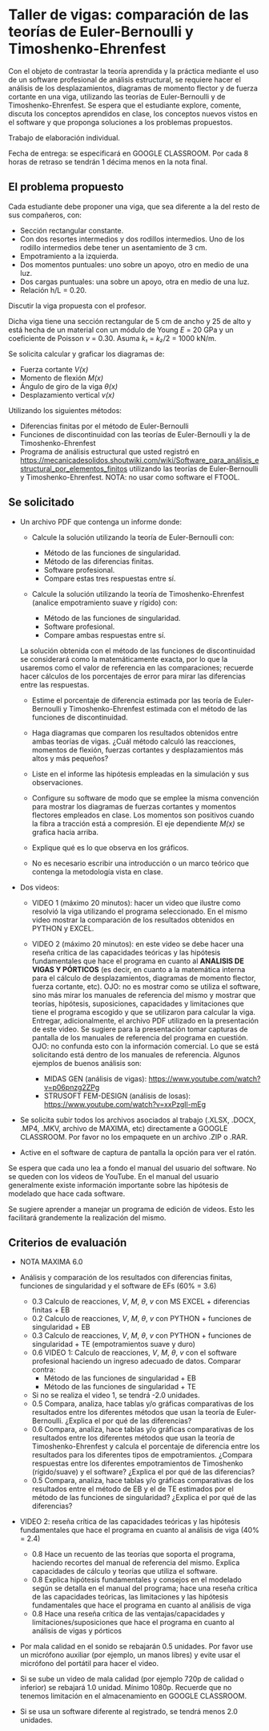 # Taller de vigas: comparación de las teorías de Euler-Bernoulli y Timoshenko-Ehrenfest

Con el objeto de contrastar la teoría aprendida y la práctica mediante el uso de un software profesional de análisis estructural, se requiere hacer el análisis de los desplazamientos, diagramas de momento flector y de fuerza cortante en una viga, utilizando las teorías de Euler-Bernoulli y de Timoshenko-Ehrenfest. Se espera que el estudiante explore, comente, discuta los conceptos aprendidos en clase, los conceptos nuevos vistos en el software y que proponga soluciones a los problemas propuestos.

Trabajo de elaboración individual.

Fecha de entrega: se especificará en GOOGLE CLASSROOM. Por cada 8 horas de retraso se tendrán 1 décima menos en la nota final.


## El problema propuesto
Cada estudiante debe proponer una viga, que sea diferente a la del resto de sus compañeros, con:
* Sección rectangular constante.
* Con dos resortes intermedios y dos rodillos intermedios. Uno de los rodillo intermedios debe tener un asentamiento de 3 cm.
* Empotramiento a la izquierda.
* Dos momentos puntuales: uno sobre un apoyo, otro en medio de una luz.
* Dos cargas puntuales: una sobre un apoyo, otra en medio de una luz.
* Relación h/L = 0.20.

Discutir la viga propuesta con el profesor.

Dicha viga tiene una sección rectangular de 5 cm de ancho y 25 de alto y está hecha de un material con un módulo de Young *E* = 20 GPa y un coeficiente de Poisson *ν* = 0.30. Asuma *k₁* = *k₂*/2 = 1000 kN/m.

Se solicita calcular y graficar los diagramas de:
* Fuerza cortante *V(x)*
* Momento de flexión *M(x)*
* Ángulo de giro de la viga *θ(x)*
* Desplazamiento vertical *v(x)*

Utilizando los siguientes métodos:
* Diferencias finitas por el método de Euler-Bernoulli
* Funciones de discontinuidad con las teorías de Euler-Bernoulli y la de Timoshenko-Ehrenfest
* Programa de análisis estructural que usted registró en https://mecanicadesolidos.shoutwiki.com/wiki/Software_para_análisis_estructural_por_elementos_finitos utilizando las teorías de Euler-Bernoulli y Timoshenko-Ehrenfest. NOTA: no usar como software el FTOOL.

## Se solicitado
* Un archivo PDF que contenga un informe donde:
  * Calcule la solución utilizando la teoría de Euler-Bernoulli con:
    * Método de las funciones de singularidad.
    * Método de las diferencias finitas.
    * Software profesional.
    * Compare estas tres respuestas entre sí.

  * Calcule la solución utilizando la teoría de Timoshenko-Ehrenfest (analice empotramiento suave y rígido) con:
    * Método de las funciones de singularidad.
    * Software profesional.
    * Compare ambas respuestas entre sí.    

  La solución obtenida con el método de las funciones de discontinuidad se considerará como la matemáticamente exacta, por lo que la usaremos como el valor de referencia en las comparaciones; recuerde hacer cálculos de los porcentajes de error para mirar las diferencias entre las respuestas.

  * Estime el porcentaje de diferencia estimada por las teoría de Euler-Bernoulli y Timoshenko-Ehrenfest estimada con el método de las funciones de discontinuidad.

  * Haga diagramas que comparen los resultados obtenidos entre ambas teorías de vigas. ¿Cuál método calculó las reacciones, momentos de flexión, fuerzas cortantes y desplazamientos más altos y más pequeños? 
  * Liste en el informe las hipótesis empleadas en la simulación y sus observaciones.
  * Configure su software de modo que se emplee la misma convención para mostrar los diagramas de fuerzas cortantes y momentos flectores empleados en clase. Los momentos son positivos cuando la fibra a tracción está a compresión. El eje dependiente *M(x)* se grafica hacia arriba.
  * Explique qué es lo que observa en los gráficos.
  * No es necesario escribir una introducción o un marco teórico que contenga la metodología vista en clase.

* Dos videos:
  * VIDEO 1 (máximo 20 minutos): hacer un video que ilustre como resolvió la viga utilizando el programa seleccionado. En el mismo video mostrar la comparación de los resultados obtenidos en PYTHON y EXCEL.

  * VIDEO 2 (máximo 20 minutos): en este video se debe hacer una reseña crítica de las capacidades teóricas y las hipótesis fundamentales que hace el programa en cuanto al **ANALISIS DE VIGAS Y PÓRTICOS** (es decir, en cuanto a la matemática interna para el cálculo de desplazamientos, diagramas de momento flector, fuerza cortante, etc). OJO: no es mostrar como se utiliza el software, sino más mirar los manuales de referencia del mismo y mostrar que teorías, hipótesis, suposiciones, capacidades y limitaciones que tiene el programa escogido y que se utilizaron para calcular la viga. Entregar, adicionalmente, el archivo PDF utilizado en la presentación de este video. Se sugiere para la presentación tomar capturas de pantalla de los manuales de referencia del programa en cuestión. OJO: no confunda esto con la información comercial. Lo que se está solicitando está dentro de los manuales de referencia. Algunos ejemplos de buenos análisis son:
     * MIDAS GEN (análisis de vigas): https://www.youtube.com/watch?v=p06pnzg2ZPg
     * STRUSOFT FEM-DESIGN (análisis de losas): https://www.youtube.com/watch?v=xxPzgIl-mEg

* Se solicita subir todos los archivos asociados al trabajo (.XLSX, .DOCX, .MP4, .MKV, archivo de MAXIMA, etc) directamente a GOOGLE CLASSROOM. Por favor no los empaquete en un archivo .ZIP o .RAR.

* Active en el software de captura de pantalla la opción para ver el ratón.

Se espera que cada uno lea a fondo el manual del usuario del software. No se queden con los videos de YouTube. En el manual del usuario generalmente existe información importante sobre las hipótesis de modelado que hace cada software.

Se sugiere aprender a manejar un programa de edición de videos. Esto les facilitará grandemente la realización del mismo.


## Criterios de evaluación
* NOTA MAXIMA 6.0

* Análisis y comparación de los resultados con diferencias finitas, funciones de singularidad y el software de EFs (60% = 3.6)
  * 0.3 Calculo de reacciones, *V*, *M*, *θ*, *v* con MS EXCEL + diferencias finitas + EB
  * 0.2 Calculo de reacciones, *V*, *M*, *θ*, *v* con PYTHON + funciones de singularidad + EB
  * 0.3 Calculo de reacciones, *V*, *M*, *θ*, *v* con PYTHON + funciones de singularidad + TE (empotramientos suave y duro)
  * 0.6 VIDEO 1: Calculo de reacciones, *V*, *M*, *θ*, *v* con el software profesional haciendo un ingreso adecuado de datos. Comparar contra:
     * Método de las funciones de singularidad + EB
     * Método de las funciones de singularidad + TE
  * Si no se realiza el video 1, se tendrá -2.0 unidades.
  * 0.5 Compara, analiza, hace tablas y/o gráficas comparativas de los resultados entre los diferentes métodos que usan la teoría de Euler-Bernoulli. ¿Explica el por qué de las diferencias?
  * 0.6 Compara, analiza, hace tablas y/o gráficas comparativas de los resultados entre los diferentes métodos que usan la teoría de Timoshenko-Ehrenfest y calcula el porcentaje de diferencia entre los resultados para los diferentes tipos de empotramientos. ¿Compara respuestas entre los diferentes empotramientos de Timoshenko (rígido/suave) y el software? ¿Explica el por qué de las diferencias?
  * 0.5 Compara, analiza, hace tablas y/o gráficas comparativas de los resultados entre el método de EB y el de TE estimados por el método de las funciones de singularidad? ¿Explica el por qué de las diferencias?

* VIDEO 2: reseña crítica de las capacidades teóricas y las hipótesis fundamentales que hace el programa en cuanto al análisis de viga (40% = 2.4)
  * 0.8 Hace un recuento de las teorías que soporta el programa, haciendo recortes del manual de referencia del mismo. Explica capacidades de cálculo y teorías que utiliza el software. 
  * 0.8 Explica hipótesis fundamentales y consejos en el modelado según se detalla en el manual del programa; hace una reseña crítica de las capacidades teóricas, las limitaciones y las hipótesis fundamentales que hace el programa en cuanto al análisis de viga
  * 0.8 Hace una reseña crítica de las ventajas/capacidades y limitaciones/suposiciones que hace el programa en cuanto al análisis de vigas y pórticos

* Por mala calidad en el sonido se rebajarán 0.5 unidades. Por favor use un micrófono auxiliar (por ejemplo, un manos libres) y evite usar el micrófono del portátil para hacer el video.

* Si se sube un video de mala calidad (por ejemplo 720p de calidad o inferior) se rebajará 1.0 unidad. Mínimo 1080p. Recuerde que no tenemos limitación en el almacenamiento en GOOGLE CLASSROOM.

* Si se usa un software diferente al registrado, se tendrá menos 2.0 unidades.